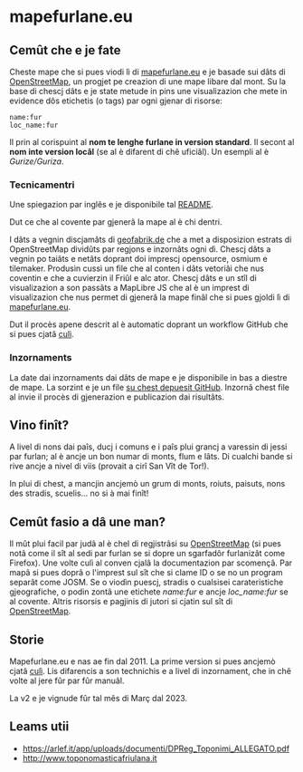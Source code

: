 # mapefurlane.eu

## Cemût che e je fate

Cheste mape che si pues viodi lì di [mapefurlane.eu](https://www.mapefurlane.eu) e je basade sui dâts di [OpenStreetMap](https://www.openstreetmap.org), un progjet pe creazion di une mape libare dal mont. Su la base di chescj dâts e je state metude in pins une visualizazion che mete in evidence dôs etichetis (o tags) par ogni gjenar di risorse:

```
name:fur
loc_name:fur
```

Il prin al corispuint al **nom te lenghe furlane in version standard**. Il secont al **nom inte version locâl** (se al è difarent di chê uficiâl). Un esempli al è *Gurize/Guriza*.

### Tecnicamentri

Une spiegazion par inglês e je disponibile tal [README](../README.md).

Dut ce che al covente par gjenerâ la mape al è chi dentri.

I dâts a vegnin discjamâts di [geofabrik.de](https://www.geofabrik.de/) che a met a disposizion estrats di OpenStreetMap dividûts par regjons e inzornâts ogni dì. Chescj dâts a vegnin po taiâts e netâts doprant doi imprescj opensource, osmium e tilemaker. Produsìn cussì un file che al conten i dâts vetoriâi che nus coventin e che a cuvierzin il Friûl e alc ator. Chescj dâts e un stîl di visualizazion a son passâts a MapLibre JS che al è un imprest di visualizazion che nus permet di gjenerâ la mape finâl che si pues gjoldi lì di [mapefurlane.eu](https://www.mapefurlane.eu).

Dut il procès apene descrit al è automatic doprant un workflow GitHub che si pues cjatâ [culì](../.github/workflows/generate-and-publish.yaml).

### Inzornaments

La date dai inzornaments dai dâts de mape e je disponibile in bas a diestre de mape. La sorzint e je un file [su chest depuesit GitHub](../MAPDATE.txt). Inzornâ chest file al invie il procès di gjenerazion e publicazion dai risultâts.

## Vino finît?

A livel di nons dai paîs, ducj i comuns e i paîs plui grancj a varessin di jessi par furlan; al è ancje un bon numar di monts, flum e lâts. Di cualchi bande si rive ancje a nivel di viis (provait a cirî San Vît de Tor!).

In plui di chest, a mancjin ancjemò un grum di monts, roiuts, paisuts, nons des stradis, scuelis... no si à mai finît!

## Cemût fasio a dâ une man?

Il mût plui facil par judâ al è chel di regjistrâsi su [OpenStreetMap](https://www.openstreetmap.org) (si pues notâ come il sît al sedi par furlan se si dopre un sgarfadôr furlanizât come Firefox). Une volte culì al conven cjalâ la documentazion par scomençâ. Par mapâ si pues doprâ o l'imprest sul sît che si clame ID o se no un program separât come JOSM. Se o viodìn puescj, stradis o cualsisei carateristiche gjeografiche, o podin zontâ une etichete *name:fur* e ancje *loc_name:fur* se al covente. Altris risorsis e pagjinis di jutori si cjatin sul sît di [OpenStreetMap](https://www.openstreetmap.org/help).

## Storie

Mapefurlane.eu e nas ae fin dal 2011. La prime version si pues ancjemò cjatâ [culì](https://www.mapefurlane.eu/v1). Lis difarencis a son technichis e a livel di inzornament, che in chê volte al jere fûr par fûr manuâl.

La v2 e je vignude fûr tal mês di Març dal 2023.

## Leams utii

* https://arlef.it/app/uploads/documenti/DPReg_Toponimi_ALLEGATO.pdf
* http://www.toponomasticafriulana.it

